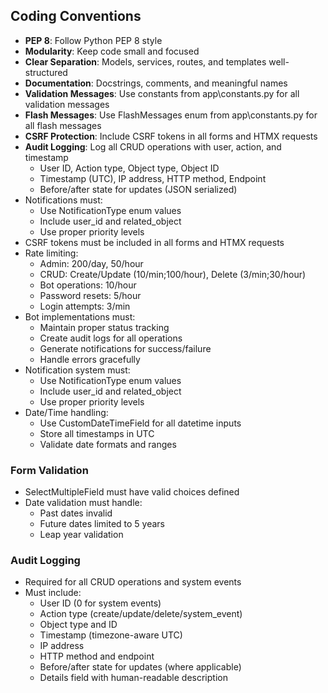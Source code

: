 ## Coding Conventions
- **PEP 8**: Follow Python PEP 8 style
- **Modularity**: Keep code small and focused
- **Clear Separation**: Models, services, routes, and templates well-structured
- **Documentation**: Docstrings, comments, and meaningful names
- **Validation Messages**: Use constants from app\constants.py for all validation messages
- **Flash Messages**: Use FlashMessages enum from app\constants.py for all flash messages
- **CSRF Protection**: Include CSRF tokens in all forms and HTMX requests
- **Audit Logging**: Log all CRUD operations with user, action, and timestamp
  - User ID, Action type, Object type, Object ID
  - Timestamp (UTC), IP address, HTTP method, Endpoint
  - Before/after state for updates (JSON serialized)
- Notifications must:
  - Use NotificationType enum values
  - Include user_id and related_object
  - Use proper priority levels
- CSRF tokens must be included in all forms and HTMX requests
- Rate limiting:
  - Admin: 200/day, 50/hour
  - CRUD: Create/Update (10/min;100/hour), Delete (3/min;30/hour)
  - Bot operations: 10/hour
  - Password resets: 5/hour
  - Login attempts: 3/min
- Bot implementations must:
  - Maintain proper status tracking
  - Create audit logs for all operations
  - Generate notifications for success/failure
  - Handle errors gracefully
- Notification system must:
  - Use NotificationType enum values
  - Include user_id and related_object
  - Use proper priority levels
- Date/Time handling:
  - Use CustomDateTimeField for all datetime inputs
  - Store all timestamps in UTC
  - Validate date formats and ranges

### Form Validation
- SelectMultipleField must have valid choices defined
- Date validation must handle:
  - Past dates invalid
  - Future dates limited to 5 years
  - Leap year validation

### Audit Logging
- Required for all CRUD operations and system events
- Must include:
  - User ID (0 for system events)
  - Action type (create/update/delete/system_event)
  - Object type and ID
  - Timestamp (timezone-aware UTC)
  - IP address
  - HTTP method and endpoint
  - Before/after state for updates (where applicable)
  - Details field with human-readable description

